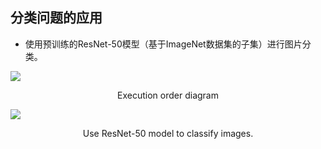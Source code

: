 ## 分类问题的应用

<div grid="~ cols-2 gap-4">

<div mt-3 text-sm>

- 使用预训练的ResNet-50模型（基于ImageNet数据集的子集）进行图片分类。

![](https://vip2.loli.io/2023/10/30/8VicrSF9yXNvOkG.webp)

<center>Execution order diagram</center>

</div>

<div flex flex-col justify-center items-center mx-12>

![](https://vip2.loli.io/2023/10/30/FH2KNvELYRwnZTy.webp)

<center text-sm mt-2>Use ResNet-50 model to classify images.</center>

</div>

</div>

<!-- 

监督学习在分类问题方面的应用有很多，以刚才流程图演示的图片分类为例。

我们采用预训练的ResNet-50模型（基于ImageNet数据集的子集）进行图片分类。

首先给大家简单地介绍一下ImageNet数据集和ResNet-50模型。

ImageNet数据集（韩枫老师在高级人工智能课上提及过）：

它是一个大型的视觉数据库。其中包含了超过1000万个手动标注的图像，涵盖了22000个不同的类别。这个数据集的重要性在于它的规模和多样性，为机器学习模型提供了丰富的训练资料。它的主要创始人和关键贡献者是华人AI女神—李飞飞。

ResNet(Residual Network)-50模型：

这是深度学习领域中广受欢迎的卷积神经网络模型。该模型基于部分ImageNet数据集（包含1000个类别，涉及不同种类的动物、植物等）训练。被广泛应用于图像分类。

PyTorch框架提供了预训练的ResNet-50模型。当我们用它来处理图像时，它会返回与图像内容相匹配的类别ID。然后，我们可以参考相应的类别表来获取该ID对应的类别名称。

右侧代码的执行流程如左图所示。
 -->